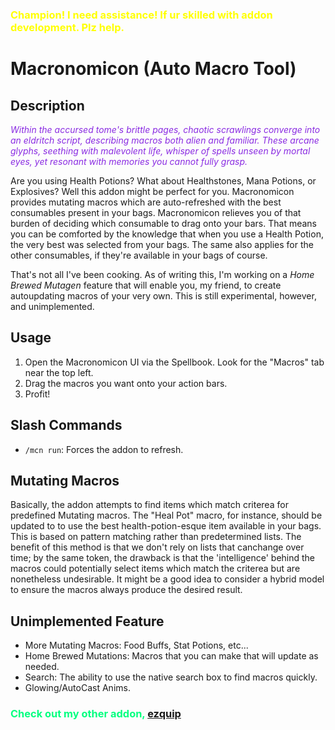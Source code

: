 ### <span style="color:yellow">Champion! I need assistance! If ur skilled with addon development. Plz help.</span>

# Macronomicon (Auto Macro Tool)

## Description

_<span style="color:#8A2BE2">Within the accursed tome's brittle pages, chaotic
scrawlings converge into an eldritch script, describing macros both alien and
familiar. These arcane glyphs, seething with malevolent life, whisper of spells
unseen by mortal eyes, yet resonant with memories you cannot fully
grasp.</span>_

Are you using Health Potions? What about Healthstones, Mana Potions, or
Explosives? Well this addon might be perfect for you. Macronomicon provides
mutating macros which are auto-refreshed with the best consumables present in
your bags. Macronomicon relieves you of that burden of deciding which consumable
to drag onto your bars. That means you can be comforted by the knowledge that
when you use a Health Potion, the very best was selected from your bags. The
same also applies for the other consumables, if they're available in your bags
of course.

That's not all I've been cooking. As of writing this, I'm working on a _Home
Brewed Mutagen_ feature that will enable you, my friend, to create autoupdating
macros of your very own. This is still experimental, however, and unimplemented.

## Usage

1. Open the Macronomicon UI via the Spellbook. Look for the "Macros" tab near
   the top left.
2. Drag the macros you want onto your action bars.
3. Profit!

## Slash Commands

- `/mcn run`: Forces the addon to refresh.

## Mutating Macros

Basically, the addon attempts to find items which match criterea for predefined
Mutating macros. The "Heal Pot" macro, for instance, should be updated to to use
the best health-potion-esque item available in your bags. This is based on
pattern matching rather than predetermined lists. The benefit of this method is
that we don't rely on lists that canchange over time; by the same token, the
drawback is that the 'intelligence' behind the macros could potentially select
items which match the criterea but are nonetheless undesirable. It might be a
good idea to consider a hybrid model to ensure the macros always produce the
desired result.

## Unimplemented Feature

- More Mutating Macros: Food Buffs, Stat Potions, etc...
- Home Brewed Mutations: Macros that you can make that will update as needed.
- Search: The ability to use the native search box to find macros quickly.
- Glowing/AutoCast Anims.

### <span style="color:#00FF7F">Check out my other addon, [ezquip](https://www.curseforge.com/wow/addons/ezquip)</span>
